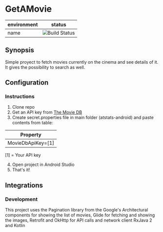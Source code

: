 # GetAMovie


| environment | status             |
|-------------|--------------------|
| name        | ![Build Status](https://app.bitrise.io/app/1fe3d50e817deb29/status.svg?token=IP0pY5OUf5q0s44sMreunA&branch=master) |

## Synopsis
Simple proyect to fetch movies currently on the cinema and see details of it. It gives the possibility to search as well.

## Configuration

### Instructions

1. Clone repo
2. Get an API key from [The Movie DB](https://www.themoviedb.org)
3. Create secret.properties file in main folder (atstats-android) and paste contents from table:

| Property         
|---------------------------|
| MovieDbApiKey=[1]          | 
[1] = Your API key

4. Open project in Android Studio
5. That's it!

## Integrations

### Development
This project uses the Pagination library from the Google's Architectural components for showing the list of movies, 
Glide for fetching and showing the images,
Retrofit and OkHttp for API calls and network client
RxJava 2 and Kotlin
